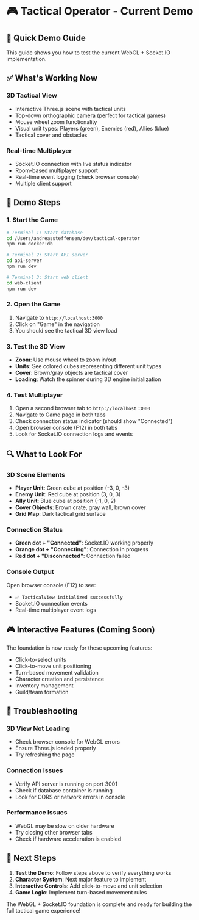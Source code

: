 # 🎮 Tactical Operator - Current Demo

## 🚀 Quick Demo Guide

This guide shows you how to test the current WebGL + Socket.IO implementation.

## ✅ What's Working Now

### 3D Tactical View
- Interactive Three.js scene with tactical units
- Top-down orthographic camera (perfect for tactical games)
- Mouse wheel zoom functionality
- Visual unit types: Players (green), Enemies (red), Allies (blue)
- Tactical cover and obstacles

### Real-time Multiplayer
- Socket.IO connection with live status indicator
- Room-based multiplayer support
- Real-time event logging (check browser console)
- Multiple client support

## 🎯 Demo Steps

### 1. Start the Game
```bash
# Terminal 1: Start database
cd /Users/andreassteffensen/dev/tactical-operator
npm run docker:db

# Terminal 2: Start API server  
cd api-server
npm run dev

# Terminal 3: Start web client
cd web-client
npm run dev
```

### 2. Open the Game
1. Navigate to `http://localhost:3000`
2. Click on "Game" in the navigation
3. You should see the tactical 3D view load

### 3. Test the 3D View
- **Zoom**: Use mouse wheel to zoom in/out
- **Units**: See colored cubes representing different unit types
- **Cover**: Brown/gray objects are tactical cover
- **Loading**: Watch the spinner during 3D engine initialization

### 4. Test Multiplayer
1. Open a second browser tab to `http://localhost:3000`
2. Navigate to Game page in both tabs
3. Check connection status indicator (should show "Connected")
4. Open browser console (F12) in both tabs
5. Look for Socket.IO connection logs and events

## 🔍 What to Look For

### 3D Scene Elements
- **Player Unit**: Green cube at position (-3, 0, -3)
- **Enemy Unit**: Red cube at position (3, 0, 3)  
- **Ally Unit**: Blue cube at position (-1, 0, 2)
- **Cover Objects**: Brown crate, gray wall, brown cover
- **Grid Map**: Dark tactical grid surface

### Connection Status
- **Green dot + "Connected"**: Socket.IO working properly
- **Orange dot + "Connecting"**: Connection in progress
- **Red dot + "Disconnected"**: Connection failed

### Console Output
Open browser console (F12) to see:
- `✅ TacticalView initialized successfully`
- Socket.IO connection events
- Real-time multiplayer event logs

## 🎮 Interactive Features (Coming Soon)

The foundation is now ready for these upcoming features:
- Click-to-select units
- Click-to-move unit positioning  
- Turn-based movement validation
- Character creation and persistence
- Inventory management
- Guild/team formation

## 🐛 Troubleshooting

### 3D View Not Loading
- Check browser console for WebGL errors
- Ensure Three.js loaded properly
- Try refreshing the page

### Connection Issues
- Verify API server is running on port 3001
- Check if database container is running
- Look for CORS or network errors in console

### Performance Issues
- WebGL may be slow on older hardware
- Try closing other browser tabs
- Check if hardware acceleration is enabled

## 🎯 Next Steps

1. **Test the Demo**: Follow steps above to verify everything works
2. **Character System**: Next major feature to implement
3. **Interactive Controls**: Add click-to-move and unit selection
4. **Game Logic**: Implement turn-based movement rules

The WebGL + Socket.IO foundation is complete and ready for building the full tactical game experience!

